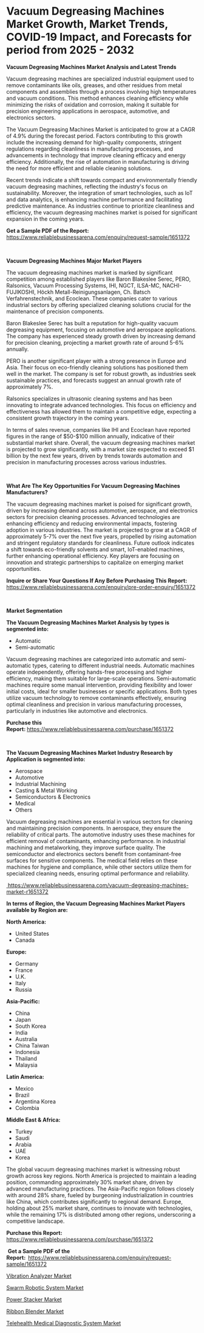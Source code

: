 <p><h1>Vacuum Degreasing Machines Market Growth, Market Trends, COVID-19 Impact, and Forecasts for period from 2025 - 2032</h1></p><p><strong>Vacuum Degreasing Machines Market Analysis and Latest Trends</strong></p>
<p><p>Vacuum degreasing machines are specialized industrial equipment used to remove contaminants like oils, greases, and other residues from metal components and assemblies through a process involving high temperatures and vacuum conditions. This method enhances cleaning efficiency while minimizing the risks of oxidation and corrosion, making it suitable for precision engineering applications in aerospace, automotive, and electronics sectors.</p><p>The Vacuum Degreasing Machines Market is anticipated to grow at a CAGR of 4.9% during the forecast period. Factors contributing to this growth include the increasing demand for high-quality components, stringent regulations regarding cleanliness in manufacturing processes, and advancements in technology that improve cleaning efficacy and energy efficiency. Additionally, the rise of automation in manufacturing is driving the need for more efficient and reliable cleaning solutions.</p><p>Recent trends indicate a shift towards compact and environmentally friendly vacuum degreasing machines, reflecting the industry's focus on sustainability. Moreover, the integration of smart technologies, such as IoT and data analytics, is enhancing machine performance and facilitating predictive maintenance. As industries continue to prioritize cleanliness and efficiency, the vacuum degreasing machines market is poised for significant expansion in the coming years.</p></p>
<p><strong>Get a Sample PDF of the Report:&nbsp;</strong> <a href="https://www.reliablebusinessarena.com/enquiry/request-sample/1651372?utm_campaign=2217&utm_medium=2&utm_source=Github&utm_content=ia&utm_term=23032025&utm_id=vacuum-degreasing-machines">https://www.reliablebusinessarena.com/enquiry/request-sample/1651372</a></p>
<p>&nbsp;</p>
<p><strong>Vacuum Degreasing Machines Major Market Players</strong></p>
<p><p>The vacuum degreasing machines market is marked by significant competition among established players like Baron Blakeslee Serec, PERO, Ralsonics, Vacuum Processing Systems, IHI, NGCT, ILSA-MC, NACHI-FUJIKOSHI, Höckh Metall-Reinigungsanlagen, Ch. Batsch Verfahrenstechnik, and Ecoclean. These companies cater to various industrial sectors by offering specialized cleaning solutions crucial for the maintenance of precision components.</p><p>Baron Blakeslee Serec has built a reputation for high-quality vacuum degreasing equipment, focusing on automotive and aerospace applications. The company has experienced steady growth driven by increasing demand for precision cleaning, projecting a market growth rate of around 5-6% annually.</p><p>PERO is another significant player with a strong presence in Europe and Asia. Their focus on eco-friendly cleaning solutions has positioned them well in the market. The company is set for robust growth, as industries seek sustainable practices, and forecasts suggest an annual growth rate of approximately 7%.</p><p>Ralsonics specializes in ultrasonic cleaning systems and has been innovating to integrate advanced technologies. This focus on efficiency and effectiveness has allowed them to maintain a competitive edge, expecting a consistent growth trajectory in the coming years.</p><p>In terms of sales revenue, companies like IHI and Ecoclean have reported figures in the range of $50-$100 million annually, indicative of their substantial market share. Overall, the vacuum degreasing machines market is projected to grow significantly, with a market size expected to exceed $1 billion by the next few years, driven by trends towards automation and precision in manufacturing processes across various industries.</p></p>
<p>&nbsp;</p>
<p><strong>What Are The Key Opportunities For Vacuum Degreasing Machines Manufacturers?</strong></p>
<p><p>The vacuum degreasing machines market is poised for significant growth, driven by increasing demand across automotive, aerospace, and electronics sectors for precision cleaning processes. Advanced technologies are enhancing efficiency and reducing environmental impacts, fostering adoption in various industries. The market is projected to grow at a CAGR of approximately 5-7% over the next five years, propelled by rising automation and stringent regulatory standards for cleanliness. Future outlook indicates a shift towards eco-friendly solvents and smart, IoT-enabled machines, further enhancing operational efficiency. Key players are focusing on innovation and strategic partnerships to capitalize on emerging market opportunities.</p></p>
<p><strong>Inquire or Share Your Questions If Any Before Purchasing This Report:</strong> <a href="https://www.reliablebusinessarena.com/enquiry/pre-order-enquiry/1651372?utm_campaign=2217&utm_medium=2&utm_source=Github&utm_content=ia&utm_term=23032025&utm_id=vacuum-degreasing-machines">https://www.reliablebusinessarena.com/enquiry/pre-order-enquiry/1651372</a></p>
<p>&nbsp;</p>
<p><strong>Market Segmentation</strong></p>
<p><strong>The Vacuum Degreasing Machines Market Analysis by types is segmented into:</strong></p>
<p><ul><li>Automatic</li><li>Semi-automatic</li></ul></p>
<p><p>Vacuum degreasing machines are categorized into automatic and semi-automatic types, catering to different industrial needs. Automatic machines operate independently, offering hands-free processing and higher efficiency, making them suitable for large-scale operations. Semi-automatic machines require some manual intervention, providing flexibility and lower initial costs, ideal for smaller businesses or specific applications. Both types utilize vacuum technology to remove contaminants effectively, ensuring optimal cleanliness and precision in various manufacturing processes, particularly in industries like automotive and electronics.</p></p>
<p><strong>Purchase this Report:&nbsp;</strong><a href="https://www.reliablebusinessarena.com/purchase/1651372?utm_campaign=2217&utm_medium=2&utm_source=Github&utm_content=ia&utm_term=23032025&utm_id=vacuum-degreasing-machines">https://www.reliablebusinessarena.com/purchase/1651372</a></p>
<p>&nbsp;</p>
<p><strong>The Vacuum Degreasing Machines Market Industry Research by Application is segmented into:</strong></p>
<p><ul><li>Aerospace</li><li>Automotive</li><li>Industrial Machining</li><li>Casting & Metal Working</li><li>Semiconductors & Electronics</li><li>Medical</li><li>Others</li></ul></p>
<p><p>Vacuum degreasing machines are essential in various sectors for cleaning and maintaining precision components. In aerospace, they ensure the reliability of critical parts. The automotive industry uses these machines for efficient removal of contaminants, enhancing performance. In industrial machining and metalworking, they improve surface quality. The semiconductor and electronics sectors benefit from contaminant-free surfaces for sensitive components. The medical field relies on these machines for hygiene and compliance, while other sectors utilize them for specialized cleaning needs, ensuring optimal performance and reliability.</p></p>
<p><a href="https://www.reliablebusinessarena.com/vacuum-degreasing-machines-market-r1651372?utm_campaign=2217&utm_medium=2&utm_source=Github&utm_content=ia&utm_term=23032025&utm_id=vacuum-degreasing-machines">&nbsp;https://www.reliablebusinessarena.com/vacuum-degreasing-machines-market-r1651372</a></p>
<p><strong>In terms of Region, the Vacuum Degreasing Machines Market Players available by Region are:</strong></p>
<p>
    <p> <strong> North America: </strong>
        <ul>
            <li>United States</li>
            <li>Canada</li>
        </ul>
        </p> 
    <p> <strong> Europe: </strong>
        <ul>
            <li>Germany</li>
            <li>France</li>
            <li>U.K.</li>
            <li>Italy</li>
            <li>Russia</li>
        </ul>
        </p> 
    <p> <strong> Asia-Pacific: </strong>
        <ul>
            <li>China</li>
            <li>Japan</li>
            <li>South Korea</li>
            <li>India</li>
            <li>Australia</li>
            <li>China Taiwan</li>
            <li>Indonesia</li>
            <li>Thailand</li>
            <li>Malaysia</li>
        </ul>
        </p> 
    <p> <strong> Latin America: </strong>
        <ul>
            <li>Mexico</li>
            <li>Brazil</li>
            <li>Argentina Korea</li>
            <li>Colombia</li>
        </ul>
        </p> 
    <p> <strong> Middle East & Africa: </strong>
        <ul>
            <li>Turkey</li>
            <li>Saudi</li>
            <li>Arabia</li>
            <li>UAE</li>
            <li>Korea</li>
        </ul>
    </p>
    </p>
<p><p>The global vacuum degreasing machines market is witnessing robust growth across key regions. North America is projected to maintain a leading position, commanding approximately 30% market share, driven by advanced manufacturing practices. The Asia-Pacific region follows closely with around 28% share, fueled by burgeoning industrialization in countries like China, which contributes significantly to regional demand. Europe, holding about 25% market share, continues to innovate with technologies, while the remaining 17% is distributed among other regions, underscoring a competitive landscape.</p></p>
<p><strong>Purchase this Report: </strong><a href="https://www.reliablebusinessarena.com/purchase/1651372?utm_campaign=2217&utm_medium=2&utm_source=Github&utm_content=ia&utm_term=23032025&utm_id=vacuum-degreasing-machines">https://www.reliablebusinessarena.com/purchase/1651372</a></p>
<p>&nbsp;<strong>Get a Sample PDF of the Report:&nbsp;&nbsp;</strong><a href="https://www.reliablebusinessarena.com/enquiry/request-sample/1651372?utm_campaign=2217&utm_medium=2&utm_source=Github&utm_content=ia&utm_term=23032025&utm_id=vacuum-degreasing-machines">https://www.reliablebusinessarena.com/enquiry/request-sample/1651372</a></p>
<p><strong></strong></p>
<p><p><a href="https://www.linkedin.com/pulse/vibration-analyzer-market-scopeexpected-see-significant-increase-ddire?utm_campaign=2217&utm_medium=2&utm_source=Github&utm_content=ia&utm_term=23032025&utm_id=vacuum-degreasing-machines">Vibration Analyzer Market</a></p><p><a href="https://github.com/lickoalyanep/Market-Research-Report-List-1/blob/main/swarm-robotic-system-market.md?utm_campaign=2217&utm_medium=2&utm_source=Github&utm_content=ia&utm_term=23032025&utm_id=vacuum-degreasing-machines">Swarm Robotic System Market</a></p><p><a href="https://www.linkedin.com/pulse/detailed-report-power-stacker-market-types-applications-7qlae?utm_campaign=2217&utm_medium=2&utm_source=Github&utm_content=ia&utm_term=23032025&utm_id=vacuum-degreasing-machines">Power Stacker Market</a></p><p><a href="https://www.linkedin.com/pulse/significant-growth-expected-ribbon-blender-market-projected-44moe?utm_campaign=2217&utm_medium=2&utm_source=Github&utm_content=ia&utm_term=23032025&utm_id=vacuum-degreasing-machines">Ribbon Blender Market</a></p><p><a href="https://github.com/miehldobin1w/Market-Research-Report-List-1/blob/main/telehealth-medical-diagnostic-system-market.md?utm_campaign=2217&utm_medium=2&utm_source=Github&utm_content=ia&utm_term=23032025&utm_id=vacuum-degreasing-machines">Telehealth Medical Diagnostic System Market</a></p></p>